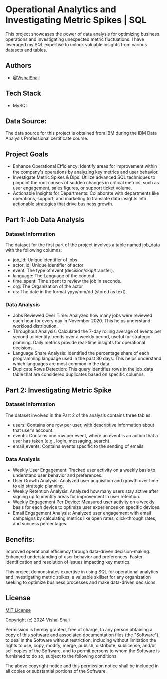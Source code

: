 # Operational Analytics and Investigating Metric Spikes | SQL

This project showcases the power of data analysis for optimizing business operations and investigating unexpected metric fluctuations. I have leveraged my SQL expertise to unlock valuable insights from various datasets and tables.

## Authors

- [@VishalShaji](https://www.github.com/VishShaji)

## Tech Stack

- MySQL

## Data Source:

The data source for this project is obtained from IBM during the IBM Data Analysis Professional certificate course.

## Project Goals

- Enhance Operational Efficiency: Identify areas for improvement within the company's operations by analyzing key metrics and user behavior.
- Investigate Metric Spikes & Dips: Utilize advanced SQL techniques to pinpoint the root causes of sudden changes in critical metrics, such as user engagement, sales figures, or support ticket volume.
- Actionable Insights for Departments: Collaborate with departments like operations, support, and marketing to translate data insights into actionable strategies that drive business growth.

## Part 1: Job Data Analysis

### Dataset Information

The dataset for the first part of the project involves a table named job_data with the following columns:

- job_id: Unique identifier of jobs
- actor_id: Unique identifier of actor
- event: The type of event (decision/skip/transfer).
- language: The Language of the content
- time_spent: Time spent to review the job in seconds.
- org: The Organization of the actor
- ds: The date in the format yyyy/mm/dd (stored as text).

### Data Analysis

- Jobs Reviewed Over Time: Analyzed how many jobs were reviewed each hour for every day in November 2020. This helps understand workload distribution.
- Throughput Analysis: Calculated the 7-day rolling average of events per second to identify trends over a weekly period, useful for strategic planning. Daily metrics provide real-time insights for operational decisions.
- Language Share Analysis: Identified the percentage share of each programming language used in the past 30 days. This helps understand which languages are most common in the data.
- Duplicate Rows Detection: This query identifies rows in the job_data table that are considered duplicates based on specific columns.

## Part 2: Investigating Metric Spike

### Dataset Information

The dataset involved in the Part 2 of the analysis contains three tables:

- users: Contains one row per user, with descriptive information about that user’s account.
- events: Contains one row per event, where an event is an action that a user has taken (e.g., login, messaging, search).
- email_events: Contains events specific to the sending of emails.

### Data Analysis

- Weekly User Engagement: Tracked user activity on a weekly basis to understand user behavior and preferences.
- User Growth Analysis: Analyzed user acquisition and growth over time to aid strategic planning.
- Weekly Retention Analysis: Analyzed how many users stay active after signing up to identify areas for improvement in user retention.
- Weekly Engagement Per Device: Measured user activity on a weekly basis for each device to optimize user experiences on specific devices.
- Email Engagement Analysis: Analyzed user engagement with email campaigns by calculating metrics like open rates, click-through rates, and success percentages.

## Benefits:

Improved operational efficiency through data-driven decision-making.
Enhanced understanding of user behavior and preferences.
Faster identification and resolution of issues impacting key metrics.

This project demonstrates expertise in using SQL for operational analytics and investigating metric spikes, a valuable skillset for any organization seeking to optimize business processes and make data-driven decisions.


## License

[MIT License](https://choosealicense.com/licenses/mit/)

Copyright (c) 2024 Vishal Shaji

Permission is hereby granted, free of charge, to any person obtaining a copy of this software and associated documentation files (the "Software"), to deal in the Software without restriction, including without limitation the rights to use, copy, modify, merge, publish, distribute, sublicense, and/or sell copies of the Software, and to permit persons to whom the Software is furnished to do so, subject to the following conditions:

The above copyright notice and this permission notice shall be included in all copies or substantial portions of the Software.
